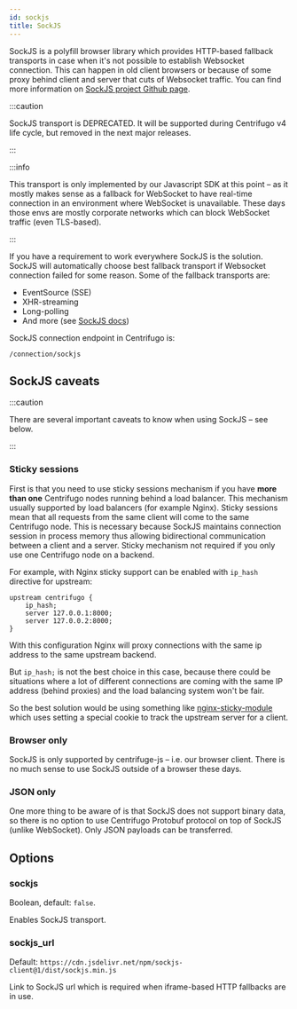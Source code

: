 ```yaml
---
id: sockjs
title: SockJS
---
```


SockJS is a polyfill browser library which provides HTTP-based fallback transports in case when it's not possible to establish Websocket connection. This can happen in old client browsers or because of some proxy behind client and server that cuts of Websocket traffic. You can find more information on [SockJS project Github page](https://github.com/sockjs/sockjs-client).

:::caution

SockJS transport is DEPRECATED. It will be supported during Centrifugo v4 life cycle, but removed in the next major releases. 

:::

:::info

This transport is only implemented by our Javascript SDK at this point – as it mostly makes sense as a fallback for WebSocket to have real-time connection in an environment where WebSocket is unavailable. These days those envs are mostly corporate networks which can block WebSocket traffic (even TLS-based).

:::

If you have a requirement to work everywhere SockJS is the solution. SockJS will automatically choose best fallback transport if Websocket connection failed for some reason. Some of the fallback transports are:

* EventSource (SSE)
* XHR-streaming
* Long-polling
* And more (see [SockJS docs](https://github.com/sockjs/sockjs-client))

SockJS connection endpoint in Centrifugo is:

```
/connection/sockjs
```

## SockJS caveats

:::caution

There are several important caveats to know when using SockJS – see below.

:::

### Sticky sessions

First is that you need to use sticky sessions mechanism if you have **more than one** Centrifugo nodes running behind a load balancer. This mechanism usually supported by load balancers (for example Nginx). Sticky sessions mean that all requests from the same client will come to the same Centrifugo node. This is necessary because SockJS maintains connection session in process memory thus allowing bidirectional communication between a client and a server. Sticky mechanism not required if you only use one Centrifugo node on a backend.

For example, with Nginx sticky support can be enabled with `ip_hash` directive for upstream:

```
upstream centrifugo {
    ip_hash;
    server 127.0.0.1:8000;
    server 127.0.0.2:8000;
}
```

With this configuration Nginx will proxy connections with the same ip address to the same upstream backend.

But `ip_hash;` is not the best choice in this case, because there could be situations
where a lot of different connections are coming with the same IP address (behind proxies)
and the load balancing system won't be fair.

So the best solution would be using something like [nginx-sticky-module](https://bitbucket.org/nginx-goodies/nginx-sticky-module-ng/overview) which uses setting a special cookie to track the upstream server for a client.

### Browser only

SockJS is only supported by centrifuge-js – i.e. our browser client. There is no much sense to use SockJS outside of a browser these days.

### JSON only

One more thing to be aware of is that SockJS does not support binary data, so there is no option to use Centrifugo Protobuf protocol on top of SockJS (unlike WebSocket). Only JSON payloads can be transferred.

## Options

### sockjs

Boolean, default: `false`.

Enables SockJS transport.

### sockjs_url

Default: `https://cdn.jsdelivr.net/npm/sockjs-client@1/dist/sockjs.min.js`

Link to SockJS url which is required when iframe-based HTTP fallbacks are in use. 
